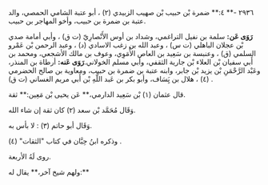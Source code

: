 ٢٩٣٦ -** ٤:** ضمرة بْن حبيب بْن صهيب الزبيدي (٢) ، أبو عتبة الشامي الحمصي، والد عتبة بن ضمرة بن حبيب، وأخو المهاجر بن حبيب.

**رَوَى عَن:** سلمة بن نفيل التراغمي، وشداد بن أوس الأَنْصارِيّ (ت ق) ، وأبي أمامة صدي بْن عجلان الباهلي (ت س) ، وعبد الله بن زغب الاسادي (د) ، وعبد الرحمن بْن عَمْرو السلمي (ق) ، وعنبسة بن سَعِيد بن العاص الأُمَوِي، وعوف بن مالك الأشجعي، ومحمد بن أَبي سفيان بْن العلاء بْن جارية الثقفي، وأبي مسلم الخولاني.**رَوَى عَنه:** أرطاة بن المنذر، وعَبْد الرَّحْمَنِ بْن يزيد بْن جابر، وابنه عتبة بن ضمرة بن حبيب، ومعاوية بن صالح الحضرمي (٤) ، هلال بن يَِسَاف، وأبو بكر بن عَبد اللَّهِ بْن أَبي مريم الغساني (ت ق) .

قال عثمان (١) بْن سَعِيد الدارمي،** عَن يحيى بْن مَعِين:** ثقة.

وَقَال مُحَمَّد بْن سعد (٢) كان ثقة إن شاء الله.

وَقَال أبو حاتم (٣) : لا بأس به.

وذكره ابنُ حِبَّان في كتاب "الثقات" (٤) .

روى لَهُ الأربعة.

ولهم شيخ آخر،** يقال له:**